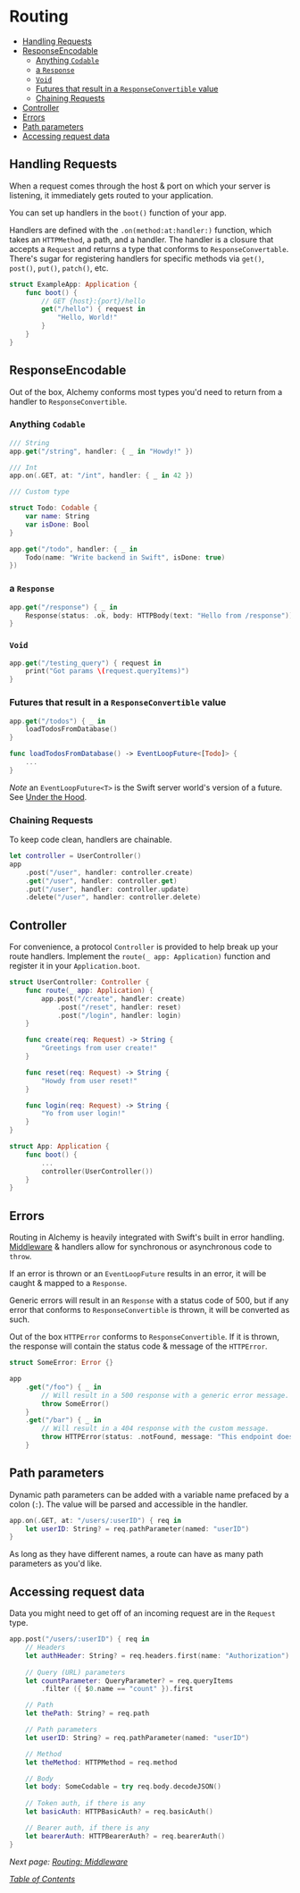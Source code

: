 # Routing

* [Handling Requests](3a\_routingbasics.md#handling-requests)
* [ResponseEncodable](3a\_routingbasics.md#responseencodable)
  * [Anything `Codable`](3a\_routingbasics.md#anything-codable)
  * [a `Response`](3a\_routingbasics.md#a-response)
  * [`Void`](3a\_routingbasics.md#void)
  * [Futures that result in a `ResponseConvertible` value](3a\_routingbasics.md#futures-that-result-in-a-responseconvertible-value)
  * [Chaining Requests](3a\_routingbasics.md#chaining-requests)
* [Controller](3a\_routingbasics.md#controller)
* [Errors](3a\_routingbasics.md#errors)
* [Path parameters](3a\_routingbasics.md#path-parameters)
* [Accessing request data](3a\_routingbasics.md#accessing-request-data)

## Handling Requests

When a request comes through the host & port on which your server is listening, it immediately gets routed to your application.

You can set up handlers in the `boot()` function of your app.

Handlers are defined with the `.on(method:at:handler:)` function, which takes an `HTTPMethod`, a path, and a handler. The handler is a closure that accepts a `Request` and returns a type that conforms to `ResponseConvertable`. There's sugar for registering handlers for specific methods via `get()`, `post()`, `put()`, `patch()`, etc.

```swift
struct ExampleApp: Application {
    func boot() {
        // GET {host}:{port}/hello
        get("/hello") { request in
            "Hello, World!"
        }
    }
}
```

## ResponseEncodable

Out of the box, Alchemy conforms most types you'd need to return from a handler to `ResponseConvertible`.

### Anything `Codable`

```swift
/// String
app.get("/string", handler: { _ in "Howdy!" })

/// Int
app.on(.GET, at: "/int", handler: { _ in 42 })

/// Custom type

struct Todo: Codable {
    var name: String
    var isDone: Bool
}

app.get("/todo", handler: { _ in 
    Todo(name: "Write backend in Swift", isDone: true)
})
```

### a `Response`

```swift
app.get("/response") { _ in 
    Response(status: .ok, body: HTTPBody(text: "Hello from /response"))
}
```

### `Void`

```swift
app.get("/testing_query") { request in
    print("Got params \(request.queryItems)")
}
```

### Futures that result in a `ResponseConvertible` value

```swift
app.get("/todos") { _ in
    loadTodosFromDatabase()
}

func loadTodosFromDatabase() -> EventLoopFuture<[Todo]> {
    ...
}
```

_Note_ an `EventLoopFuture<T>` is the Swift server world's version of a future. See [Under the Hood](../getting-started/12\_underthehood.md).

### Chaining Requests

To keep code clean, handlers are chainable.

```swift
let controller = UserController()
app
    .post("/user", handler: controller.create)
    .get("/user", handler: controller.get)
    .put("/user", handler: controller.update)
    .delete("/user", handler: controller.delete)
```

## Controller

For convenience, a protocol `Controller` is provided to help break up your route handlers. Implement the `route(_ app: Application)` function and register it in your `Application.boot`.

```swift
struct UserController: Controller {
    func route(_ app: Application) {
        app.post("/create", handler: create)
            .post("/reset", handler: reset)
            .post("/login", handler: login)
    }

    func create(req: Request) -> String {
        "Greetings from user create!"
    }

    func reset(req: Request) -> String {
        "Howdy from user reset!"
    }

    func login(req: Request) -> String {
        "Yo from user login!"
    }
}

struct App: Application {
    func boot() {
        ...
        controller(UserController())
    }
}
```

## Errors

Routing in Alchemy is heavily integrated with Swift's built in error handling. [Middleware](3b\_routingmiddleware.md) & handlers allow for synchronous or asynchronous code to `throw`.

If an error is thrown or an `EventLoopFuture` results in an error, it will be caught & mapped to a `Response`.

Generic errors will result in an `Response` with a status code of 500, but if any error that conforms to `ResponseConvertible` is thrown, it will be converted as such.

Out of the box `HTTPError` conforms to `ResponseConvertible`. If it is thrown, the response will contain the status code & message of the `HTTPError`.

```swift
struct SomeError: Error {}

app
    .get("/foo") { _ in
        // Will result in a 500 response with a generic error message.
        throw SomeError()
    }
    .get("/bar") { _ in
        // Will result in a 404 response with the custom message.
        throw HTTPError(status: .notFound, message: "This endpoint doesn't exist!")
    }
```

## Path parameters

Dynamic path parameters can be added with a variable name prefaced by a colon (`:`). The value will be parsed and accessible in the handler.

```swift
app.on(.GET, at: "/users/:userID") { req in
    let userID: String? = req.pathParameter(named: "userID")
}
```

As long as they have different names, a route can have as many path parameters as you'd like.

## Accessing request data

Data you might need to get off of an incoming request are in the `Request` type.

```swift
app.post("/users/:userID") { req in
    // Headers
    let authHeader: String? = req.headers.first(name: "Authorization")
    
    // Query (URL) parameters
    let countParameter: QueryParameter? = req.queryItems
        .filter ({ $0.name == "count" }).first

    // Path
    let thePath: String? = req.path

    // Path parameters
    let userID: String? = req.pathParameter(named: "userID")

    // Method
    let theMethod: HTTPMethod = req.method

    // Body
    let body: SomeCodable = try req.body.decodeJSON()
    
    // Token auth, if there is any
    let basicAuth: HTTPBasicAuth? = req.basicAuth()

    // Bearer auth, if there is any
    let bearerAuth: HTTPBearerAuth? = req.bearerAuth()
}
```

_Next page:_ [_Routing: Middleware_](3b\_routingmiddleware.md)

[_Table of Contents_](../Docs/#docs)
